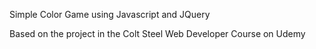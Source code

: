 Simple Color Game using Javascript and JQuery

Based on the project in the Colt Steel Web Developer Course on Udemy
